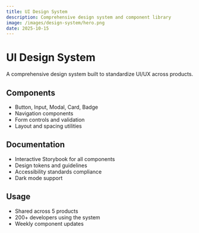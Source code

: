 ```yaml
---
title: UI Design System
description: Comprehensive design system and component library
image: /images/design-system/hero.png
date: 2025-10-15
---
```


# UI Design System

A comprehensive design system built to standardize UI/UX across products.

## Components

- Button, Input, Modal, Card, Badge
- Navigation components
- Form controls and validation
- Layout and spacing utilities

## Documentation

- Interactive Storybook for all components
- Design tokens and guidelines
- Accessibility standards compliance
- Dark mode support

## Usage

- Shared across 5 products
- 200+ developers using the system
- Weekly component updates
